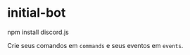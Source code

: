 # initial-bot

npm install discord.js

Crie seus comandos em `commands` e seus eventos em `events`.
